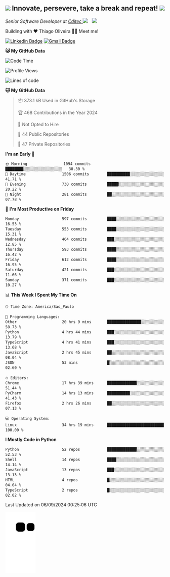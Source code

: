 <h2><img src="https://emojis.slackmojis.com/emojis/images/1531849430/4246/blob-sunglasses.gif?1531849430" width="30"/> Innovate, persevere, take a break and repeat! <img src="https://media.giphy.com/media/12oufCB0MyZ1Go/giphy.gif" width="50"></h2>
<img align='right' src="https://media.giphy.com/media/M9gbBd9nbDrOTu1Mqx/giphy.gif" width="230">
<p><em>Senior Software Developer at <a href="https://www.cditec.com.br/">Cditec
</a><img src="https://media.giphy.com/media/WUlplcMpOCEmTGBtBW/giphy.gif" width="30"> 
</em></p>



Building with ❤️ Thiago Oliveira 👋🏽 Meet me!

[![Linkedin Badge](https://img.shields.io/badge/-Thiago-blue?style=flat-square&logo=Linkedin&logoColor=white&link=https://www.linkedin.com/in/tgmarinho/)](https://www.linkedin.com/in/thiagoceconelo/) 
[![Gmail Badge](https://img.shields.io/badge/-thiceconelo@gmail.com-c14438?style=flat-square&logo=Gmail&logoColor=white&link=mailto:thiceconelo@gmail.com)](mailto:thiceconelo@gmail.com)

</em></p>

<!-- <span style="height ">
![Anurag's GitHub stats](https://github-readme-stats.vercel.app/api?username=arthurspk&show_icons=true&theme=tokyonight)
</span> -->

**🐱 My GitHub Data** 
<!--START_SECTION:waka-->
![Code Time](http://img.shields.io/badge/Code%20Time-1%2C763%20hrs%2059%20mins-blue)

![Profile Views](http://img.shields.io/badge/Profile%20Views-5-blue)

![Lines of code](https://img.shields.io/badge/From%20Hello%20World%20I%27ve%20Written-5.0%20million%20lines%20of%20code-blue)

**🐱 My GitHub Data** 

> 📦 373.1 kB Used in GitHub's Storage 
 > 
> 🏆 468 Contributions in the Year 2024
 > 
> 🚫 Not Opted to Hire
 > 
> 📜 44 Public Repositories 
 > 
> 🔑 47 Private Repositories 
 > 
**I'm an Early 🐤** 

```text
🌞 Morning                1094 commits        ████████░░░░░░░░░░░░░░░░░   30.30 % 
🌆 Daytime                1506 commits        ██████████░░░░░░░░░░░░░░░   41.71 % 
🌃 Evening                730 commits         █████░░░░░░░░░░░░░░░░░░░░   20.22 % 
🌙 Night                  281 commits         ██░░░░░░░░░░░░░░░░░░░░░░░   07.78 % 
```
📅 **I'm Most Productive on Friday** 

```text
Monday                   597 commits         ████░░░░░░░░░░░░░░░░░░░░░   16.53 % 
Tuesday                  553 commits         ████░░░░░░░░░░░░░░░░░░░░░   15.31 % 
Wednesday                464 commits         ███░░░░░░░░░░░░░░░░░░░░░░   12.85 % 
Thursday                 593 commits         ████░░░░░░░░░░░░░░░░░░░░░   16.42 % 
Friday                   612 commits         ████░░░░░░░░░░░░░░░░░░░░░   16.95 % 
Saturday                 421 commits         ███░░░░░░░░░░░░░░░░░░░░░░   11.66 % 
Sunday                   371 commits         ███░░░░░░░░░░░░░░░░░░░░░░   10.27 % 
```


📊 **This Week I Spent My Time On** 

```text
🕑︎ Time Zone: America/Sao_Paulo

💬 Programming Languages: 
Other                    20 hrs 9 mins       ███████████████░░░░░░░░░░   58.73 % 
Python                   4 hrs 44 mins       ███░░░░░░░░░░░░░░░░░░░░░░   13.79 % 
TypeScript               4 hrs 41 mins       ███░░░░░░░░░░░░░░░░░░░░░░   13.68 % 
JavaScript               2 hrs 45 mins       ██░░░░░░░░░░░░░░░░░░░░░░░   08.04 % 
JSON                     53 mins             █░░░░░░░░░░░░░░░░░░░░░░░░   02.60 % 

🔥 Editors: 
Chrome                   17 hrs 39 mins      █████████████░░░░░░░░░░░░   51.44 % 
PyCharm                  14 hrs 13 mins      ██████████░░░░░░░░░░░░░░░   41.43 % 
Firefox                  2 hrs 26 mins       ██░░░░░░░░░░░░░░░░░░░░░░░   07.13 % 

💻 Operating System: 
Linux                    34 hrs 19 mins      █████████████████████████   100.00 % 
```

**I Mostly Code in Python** 

```text
Python                   52 repos            █████████████░░░░░░░░░░░░   52.53 % 
Shell                    14 repos            ████░░░░░░░░░░░░░░░░░░░░░   14.14 % 
JavaScript               13 repos            ███░░░░░░░░░░░░░░░░░░░░░░   13.13 % 
HTML                     4 repos             █░░░░░░░░░░░░░░░░░░░░░░░░   04.04 % 
TypeScript               2 repos             █░░░░░░░░░░░░░░░░░░░░░░░░   02.02 % 
```




 Last Updated on 06/09/2024 00:25:06 UTC
<!--END_SECTION:waka-->

![Snake animation](https://github.com/rafaballerini/rafaballerini/blob/output/github-contribution-grid-snake.svg)


<!---
ceconelo/ceconelo is a ✨ special ✨ repository because its `README.md` (this file) appears on your GitHub profile.
You can click the Preview link to take a look at your changes.
--->
